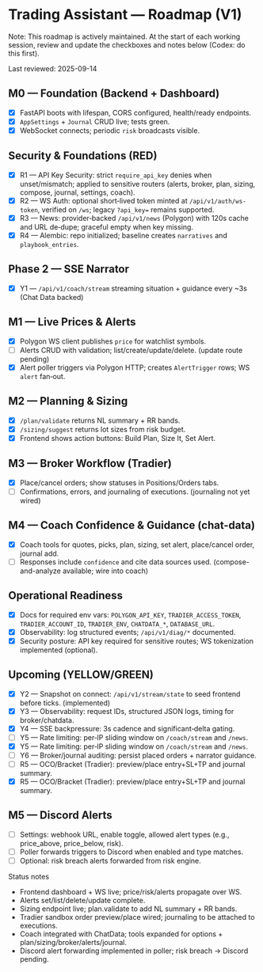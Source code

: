 # Trading Assistant — Roadmap (V1)

Note: This roadmap is actively maintained. At the start of each working session, review and update the checkboxes and notes below (Codex: do this first).

Last reviewed: 2025-09-14

## M0 — Foundation (Backend + Dashboard)
- [x] FastAPI boots with lifespan, CORS configured, health/ready endpoints.
- [x] `AppSettings` + `Journal` CRUD live; tests green.
- [x] WebSocket connects; periodic `risk` broadcasts visible.

## Security & Foundations (RED)
- [x] R1 — API Key Security: strict `require_api_key` denies when unset/mismatch; applied to sensitive routers (alerts, broker, plan, sizing, compose, journal, settings, coach).
- [x] R2 — WS Auth: optional short‑lived token minted at `/api/v1/auth/ws-token`, verified on `/ws`; legacy `?api_key=` remains supported.
- [x] R3 — News: provider‑backed `/api/v1/news` (Polygon) with 120s cache and URL de‑dupe; graceful empty when key missing.
- [x] R4 — Alembic: repo initialized; baseline creates `narratives` and `playbook_entries`.

## Phase 2 — SSE Narrator
- [x] Y1 — `/api/v1/coach/stream` streaming situation + guidance every ~3s (Chat Data backed)

## M1 — Live Prices & Alerts
- [x] Polygon WS client publishes `price` for watchlist symbols.
- [ ] Alerts CRUD with validation; list/create/update/delete.  (update route pending)
- [x] Alert poller triggers via Polygon HTTP; creates `AlertTrigger` rows; WS `alert` fan‑out.

## M2 — Planning & Sizing
- [x] `/plan/validate` returns NL summary + RR bands.
- [x] `/sizing/suggest` returns lot sizes from risk budget.
- [x] Frontend shows action buttons: Build Plan, Size It, Set Alert.

## M3 — Broker Workflow (Tradier)
- [x] Place/cancel orders; show statuses in Positions/Orders tabs.
- [ ] Confirmations, errors, and journaling of executions.  (journaling not yet wired)

## M4 — Coach Confidence & Guidance (chat-data)
- [x] Coach tools for quotes, picks, plan, sizing, set alert, place/cancel order, journal add.
- [ ] Responses include `confidence` and cite data sources used.  (compose-and-analyze available; wire into coach)

## Operational Readiness
- [x] Docs for required env vars: `POLYGON_API_KEY`, `TRADIER_ACCESS_TOKEN`, `TRADIER_ACCOUNT_ID`, `TRADIER_ENV`, `CHATDATA_*`, `DATABASE_URL`.
- [x] Observability: log structured events; `/api/v1/diag/*` documented.
- [x] Security posture: API key required for sensitive routes; WS tokenization implemented (optional).

## Upcoming (YELLOW/GREEN)
- [x] Y2 — Snapshot on connect: `/api/v1/stream/state` to seed frontend before ticks. (implemented)
- [x] Y3 — Observability: request IDs, structured JSON logs, timing for broker/chatdata.
- [x] Y4 — SSE backpressure: 3s cadence and significant‑delta gating.
- [ ] Y5 — Rate limiting: per‑IP sliding window on `/coach/stream` and `/news`.
- [x] Y5 — Rate limiting: per‑IP sliding window on `/coach/stream` and `/news`.
- [ ] Y6 — Broker/journal auditing: persist placed orders + narrator guidance.
- [ ] R5 — OCO/Bracket (Tradier): preview/place entry+SL+TP and journal summary.
- [x] R5 — OCO/Bracket (Tradier): preview/place entry+SL+TP and journal summary.
## M5 — Discord Alerts
- [ ] Settings: webhook URL, enable toggle, allowed alert types (e.g., price_above, price_below, risk).
- [ ] Poller forwards triggers to Discord when enabled and type matches.
- [ ] Optional: risk breach alerts forwarded from risk engine.

Status notes
- Frontend dashboard + WS live; price/risk/alerts propagate over WS.
- Alerts set/list/delete/update complete.
- Sizing endpoint live; plan.validate to add NL summary + RR bands.
- Tradier sandbox order preview/place wired; journaling to be attached to executions.
- Coach integrated with ChatData; tools expanded for options + plan/sizing/broker/alerts/journal.
- Discord alert forwarding implemented in poller; risk breach → Discord pending.
